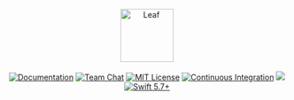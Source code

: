 <p align="center">
<picture>
  <source media="(prefers-color-scheme: dark)" srcset="https://user-images.githubusercontent.com/1130717/259964919-5afdacc0-310d-408b-9d83-9018b92d96e0.png">
  <source media="(prefers-color-scheme: light)" srcset="https://user-images.githubusercontent.com/1130717/259964940-b450247b-8110-4757-870f-eda1a34b2e81.png">
  <img src="https://user-images.githubusercontent.com/1130717/259964940-b450247b-8110-4757-870f-eda1a34b2e81.png" height="96" alt="Leaf">
</picture> 
<br>
<br>
<a href="https://docs.vapor.codes/4.0/"><img src="https://design.vapor.codes/images/readthedocs.svg" alt="Documentation"></a>
<a href="https://discord.gg/vapor"><img src="https://design.vapor.codes/images/discordchat.svg" alt="Team Chat"></a>
<a href="LICENSE"><img src="https://design.vapor.codes/images/mitlicense.svg" alt="MIT License"></a>
<a href="https://github.com/vapor/leaf/actions/workflows/test.yml"><img src="https://img.shields.io/github/actions/workflow/status/vapor/leaf/test.yml?event=push&style=plastic&logo=github&label=tests&logoColor=%23ccc" alt="Continuous Integration"></a>
<a href="https://codecov.io/github/vapor/leaf"><img src="https://img.shields.io/codecov/c/github/vapor/leaf?style=plastic&logo=codecov&label=codecov"></a>
<a href="https://swift.org"><img src="https://design.vapor.codes/images/swift57up.svg" alt="Swift 5.7+"></a>
</p>

<br>
